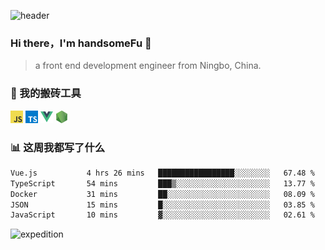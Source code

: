 ![header](https://raw.githubusercontent.com/fzq1998/fzq1998/master/header.png)

### Hi there，I'm handsomeFu 👋

> a front end development engineer from Ningbo, China.

### 🔧 我的搬砖工具
<code><img height="20" src="https://raw.githubusercontent.com/github/explore/80688e429a7d4ef2fca1e82350fe8e3517d3494d/topics/javascript/javascript.png" alt="javascript"></code>
<code><img height="20" src="https://raw.githubusercontent.com/github/explore/80688e429a7d4ef2fca1e82350fe8e3517d3494d/topics/typescript/typescript.png" alt="typescript"></code>
<code><img height="20" src="https://raw.githubusercontent.com/github/explore/80688e429a7d4ef2fca1e82350fe8e3517d3494d/topics/vue/vue.png" alt="vue"></code>
<code><img height="20" src="https://raw.githubusercontent.com/github/explore/80688e429a7d4ef2fca1e82350fe8e3517d3494d/topics/nodejs/nodejs.png" alt="nodejs"></code>



### 📊 这周我都写了什么
<!--START_SECTION:waka-->

```txt
Vue.js           4 hrs 26 mins   █████████████████░░░░░░░░   67.48 %
TypeScript       54 mins         ███▒░░░░░░░░░░░░░░░░░░░░░   13.77 %
Docker           31 mins         ██░░░░░░░░░░░░░░░░░░░░░░░   08.09 %
JSON             15 mins         █░░░░░░░░░░░░░░░░░░░░░░░░   03.85 %
JavaScript       10 mins         ▓░░░░░░░░░░░░░░░░░░░░░░░░   02.61 %
```

<!--END_SECTION:waka-->


![expedition](https://raw.githubusercontent.com/fzq1998/fzq1998/master/expedition.gif)

